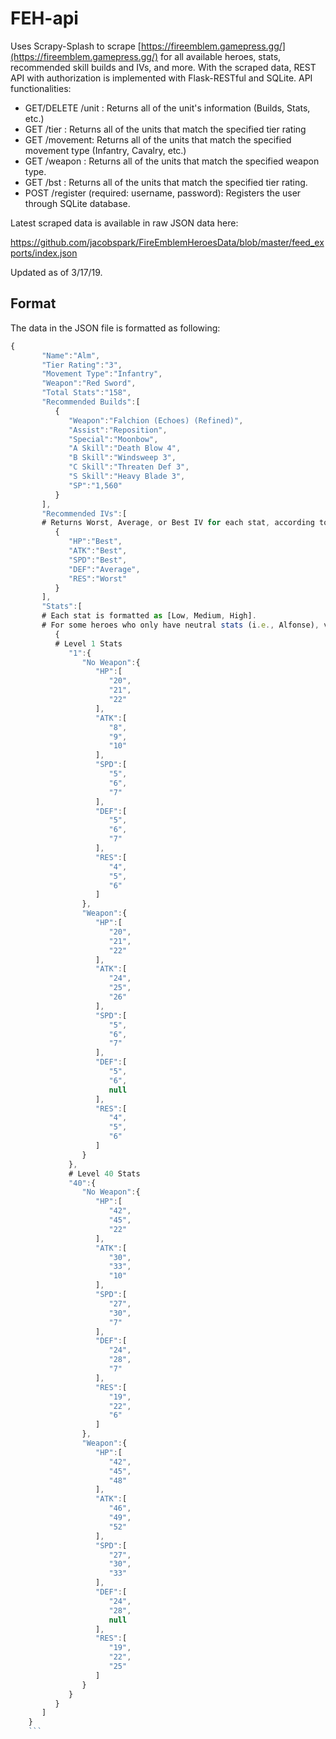 # FEH-api

Uses Scrapy-Splash to scrape [https://fireemblem.gamepress.gg/](https://fireemblem.gamepress.gg/) for all available heroes, stats, recommended skill builds and IVs, and more.
With the scraped data, REST API with authorization is implemented with Flask-RESTful and SQLite.
API functionalities:
* GET/DELETE /unit : Returns all of the unit's information (Builds, Stats, etc.)
* GET /tier  : Returns all of the units that match the specified tier rating
* GET /movement: Returns all of the units that match the specified movement type (Infantry, Cavalry, etc.)
* GET /weapon : Returns all of the units that match the specified weapon type.
* GET /bst : Returns all of the units that match the specified tier rating.
* POST /register (required: username, password):  Registers the user through SQLite database.
      
Latest scraped data is available in raw JSON data here:

https://github.com/jacobspark/FireEmblemHeroesData/blob/master/feed_exports/index.json

Updated as of 3/17/19.

## Format
The data in the JSON file is formatted as following:

```js
{
       "Name":"Alm",
       "Tier Rating":"3",
       "Movement Type":"Infantry",
       "Weapon":"Red Sword",
       "Total Stats":"158",
       "Recommended Builds":[
          {
             "Weapon":"Falchion (Echoes) (Refined)",
             "Assist":"Reposition",
             "Special":"Moonbow",
             "A Skill":"Death Blow 4",
             "B Skill":"Windsweep 3",
             "C Skill":"Threaten Def 3",
             "S Skill":"Heavy Blade 3",
             "SP":"1,560"
          }
       ],
       "Recommended IVs":[
       # Returns Worst, Average, or Best IV for each stat, according to Gamepress
          {
             "HP":"Best",
             "ATK":"Best",
             "SPD":"Best",
             "DEF":"Average",
             "RES":"Worst"
          }
       ],
       "Stats":[
       # Each stat is formatted as [Low, Medium, High].
       # For some heroes who only have neutral stats (i.e., Alfonse), value of null is returned for Low and High stats.
          {
          # Level 1 Stats
             "1":{
                "No Weapon":{
                   "HP":[
                      "20",
                      "21",
                      "22"
                   ],
                   "ATK":[
                      "8",
                      "9",
                      "10"
                   ],
                   "SPD":[
                      "5",
                      "6",
                      "7"
                   ],
                   "DEF":[
                      "5",
                      "6",
                      "7"
                   ],
                   "RES":[
                      "4",
                      "5",
                      "6"
                   ]
                },
                "Weapon":{
                   "HP":[
                      "20",
                      "21",
                      "22"
                   ],
                   "ATK":[
                      "24",
                      "25",
                      "26"
                   ],
                   "SPD":[
                      "5",
                      "6",
                      "7"
                   ],
                   "DEF":[
                      "5",
                      "6",
                      null
                   ],
                   "RES":[
                      "4",
                      "5",
                      "6"
                   ]
                }
             },
             # Level 40 Stats
             "40":{
                "No Weapon":{
                   "HP":[
                      "42",
                      "45",
                      "22"
                   ],
                   "ATK":[
                      "30",
                      "33",
                      "10"
                   ],
                   "SPD":[
                      "27",
                      "30",
                      "7"
                   ],
                   "DEF":[
                      "24",
                      "28",
                      "7"
                   ],
                   "RES":[
                      "19",
                      "22",
                      "6"
                   ]
                },
                "Weapon":{
                   "HP":[
                      "42",
                      "45",
                      "48"
                   ],
                   "ATK":[
                      "46",
                      "49",
                      "52"
                   ],
                   "SPD":[
                      "27",
                      "30",
                      "33"
                   ],
                   "DEF":[
                      "24",
                      "28",
                      null
                   ],
                   "RES":[
                      "19",
                      "22",
                      "25"
                   ]
                }
             }
          }
       ]
    }
    ```
